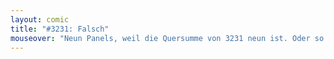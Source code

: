 ```yaml
---
layout: comic
title: "#3231: Falsch"
mouseover: "Neun Panels, weil die Quersumme von 3231 neun ist. Oder so."
---
```

